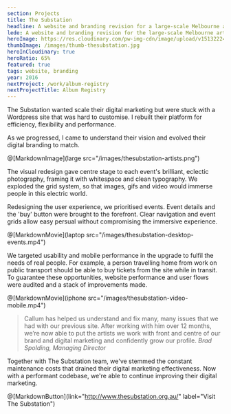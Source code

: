 ```yaml
---
section: Projects
title: The Substation
headline: A website and branding revision for a large-scale Melbourne arts venue.
lede: A website and branding revision for the large-scale Melbourne arts venue.
heroImage: https://res.cloudinary.com/pw-img-cdn/image/upload/v1513222499/thesubstation-hero-THIS_baprpq.jpg
thumbImage: /images/thumb-thesubstation.jpg
heroInCloudinary: true
heroRatio: 65%
featured: true
tags: website, branding
year: 2016
nextProject: /work/album-registry
nextProjectTitle: Album Registry
---
```


The Substation wanted scale their digital marketing but were stuck with a Wordpress site that was hard to customise. I rebuilt their platform for
efficiency, flexibility and performance.

As we progressed, I came to understand their vision and evolved their digital branding
to match.

@[MarkdownImage](large src="/images/thesubstation-artists.png")

The visual redesign gave centre stage to each event's brilliant, eclectic photography, framing it with whitespace and clean typography. We
exploded the grid system, so that images, gifs and video would immerse people in this electric world.

Redesigning the user experience, we prioritised events. Event details and the 'buy' button were brought to the forefront. Clear navigation and
event grids allow easy persual without compromising the immersive experience.

@[MarkdownMovie](laptop src="/images/thesubstation-desktop-events.mp4")

We targeted usability and mobile performance in the upgrade to fulfil the needs of real people. For example, a person travelling home from work on public transport should be able to buy tickets from the site while in transit. To guarantee these opportunities, website performance and user flows were audited and a stack of improvements made.

@[MarkdownMovie](iphone src="/images/thesubstation-video-mobile.mp4")

<!-- @[MarkdownImage](src="https://res.cloudinary.com/pw-img-cdn/image/upload/v1513228134/okok/thesubstation-emma-collard.jpg") -->

> Callum has helped us understand and fix many, many issues that we had with our previous site. After working with him over 12 months, we’re now able to put the artists we work with front and centre of our brand and digital marketing and confidently grow our profile. _Brad Spolding, Managing Director_

Together with The Substation team, we've stemmed the constant maintenance costs that drained their digital marketing effectiveness. Now with a performant codebase, we're able to continue improving their digital marketing.

@[MarkdownButton](link="http://www.thesubstation.org.au/" label="Visit The Substation")
